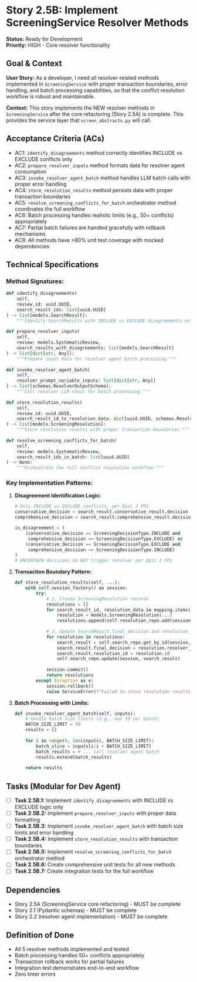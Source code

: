 # Story 2.5B: Implement ScreeningService Resolver Methods

**Status:** Ready for Development  
**Priority:** HIGH - Core resolver functionality

## Goal & Context

**User Story:** As a developer, I need all resolver-related methods implemented in `ScreeningService` with proper transaction boundaries, error handling, and batch processing capabilities, so that the conflict resolution workflow is robust and maintainable.

**Context:** This story implements the NEW resolver methods in `ScreeningService` after the core refactoring (Story 2.5A) is complete. This provides the service layer that `screen_abstracts.py` will call.

## Acceptance Criteria (ACs)

- AC1: `identify_disagreements` method correctly identifies INCLUDE vs EXCLUDE conflicts only
- AC2: `prepare_resolver_inputs` method formats data for resolver agent consumption  
- AC3: `invoke_resolver_agent_batch` method handles LLM batch calls with proper error handling
- AC4: `store_resolution_results` method persists data with proper transaction boundaries
- AC5: `resolve_screening_conflicts_for_batch` orchestrator method coordinates the full workflow
- AC6: Batch processing handles realistic limits (e.g., 50+ conflicts) appropriately
- AC7: Partial batch failures are handled gracefully with rollback mechanisms
- AC8: All methods have >80% unit test coverage with mocked dependencies

## Technical Specifications

### **Method Signatures:**

```python
def identify_disagreements(
    self, 
    review_id: uuid.UUID, 
    search_result_ids: list[uuid.UUID]
) -> list[models.SearchResult]:
    """Identify SearchResults with INCLUDE vs EXCLUDE disagreements only."""
    
def prepare_resolver_inputs(
    self, 
    review: models.SystematicReview, 
    search_results_with_disagreements: list[models.SearchResult]
) -> list[dict[str, Any]]:
    """Prepare input data for resolver agent batch processing."""
    
def invoke_resolver_agent_batch(
    self, 
    resolver_prompt_variable_inputs: list[dict[str, Any]]
) -> list[schemas.ResolverOutputSchema]:
    """Call resolver LLM chain for batch processing."""
    
def store_resolution_results(
    self, 
    review_id: uuid.UUID, 
    search_result_id_to_resolution_data: dict[uuid.UUID, schemas.ResolverOutputSchema]
) -> list[models.ScreeningResolution]:
    """Store resolution results with proper transaction boundaries."""
    
def resolve_screening_conflicts_for_batch(
    self, 
    review: models.SystematicReview, 
    search_result_ids_in_batch: list[uuid.UUID]
) -> None:
    """Orchestrate the full conflict resolution workflow."""
```

### **Key Implementation Patterns:**

1. **Disagreement Identification Logic:**
   ```python
   # Only INCLUDE vs EXCLUDE conflicts, per Epic 2 FR1
   conservative_decision = search_result.conservative_result.decision  
   comprehensive_decision = search_result.comprehensive_result.decision
   
   is_disagreement = (
       (conservative_decision == ScreeningDecisionType.INCLUDE and 
        comprehensive_decision == ScreeningDecisionType.EXCLUDE) or
       (conservative_decision == ScreeningDecisionType.EXCLUDE and 
        comprehensive_decision == ScreeningDecisionType.INCLUDE)
   )
   # UNCERTAIN decisions do NOT trigger resolver per Epic 2 FR1
   ```

2. **Transaction Boundary Pattern:**
   ```python
   def store_resolution_results(self, ...):
       with self.session_factory() as session:
           try:
               # 1. Create ScreeningResolution records
               resolutions = []
               for search_result_id, resolution_data in mapping.items():
                   resolution = models.ScreeningResolution(...)
                   resolutions.append(self.resolution_repo.add(session, resolution))
               
               # 2. Update SearchResult.final_decision and resolution_id  
               for resolution in resolutions:
                   search_result = self.search_repo.get_by_id(session, resolution.search_result_id)
                   search_result.final_decision = resolution.resolver_decision
                   search_result.resolution_id = resolution.id
                   self.search_repo.update(session, search_result)
               
               session.commit()
               return resolutions
           except Exception as e:
               session.rollback()
               raise ServiceError(f"Failed to store resolution results: {e}") from e
   ```

3. **Batch Processing with Limits:**
   ```python
   def invoke_resolver_agent_batch(self, inputs):
       # Handle batch size limits (e.g., max 50 per batch)
       BATCH_SIZE_LIMIT = 50
       results = []
       
       for i in range(0, len(inputs), BATCH_SIZE_LIMIT):
           batch_slice = inputs[i:i + BATCH_SIZE_LIMIT] 
           batch_results = # ... call resolver agent batch
           results.extend(batch_results)
           
       return results
   ```

## Tasks (Modular for Dev Agent)

- [ ] **Task 2.5B.1:** Implement `identify_disagreements` with INCLUDE vs EXCLUDE logic only
- [ ] **Task 2.5B.2:** Implement `prepare_resolver_inputs` with proper data formatting
- [ ] **Task 2.5B.3:** Implement `invoke_resolver_agent_batch` with batch size limits and error handling
- [ ] **Task 2.5B.4:** Implement `store_resolution_results` with transaction boundaries
- [ ] **Task 2.5B.5:** Implement `resolve_screening_conflicts_for_batch` orchestrator method
- [ ] **Task 2.5B.6:** Create comprehensive unit tests for all new methods
- [ ] **Task 2.5B.7:** Create integration tests for the full workflow

## Dependencies

- Story 2.5A (ScreeningService core refactoring) - MUST be complete
- Story 2.1 (Pydantic schemas) - MUST be complete  
- Story 2.2 (resolver agent implementation) - MUST be complete

## Definition of Done

- All 5 resolver methods implemented and tested
- Batch processing handles 50+ conflicts appropriately  
- Transaction rollback works for partial failures
- Integration test demonstrates end-to-end workflow
- Zero linter errors
